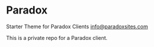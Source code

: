 Paradox
==========
Starter Theme for Paradox Clients
info@paradoxsites.com

This is a private repo for a Paradox client.